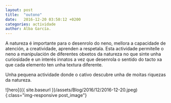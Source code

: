 ```yaml
---
layout: post
title:  "outono"
date:   2016-12-20 03:50:12 +0200
categories: actividade
author: Alba García.
---
```

A natureza é importante para o desenrolo do neno, mellora a capacidade de atención, a creatividade, aprenden a respetala.
Esta actividade permitelle o neno a manipulación de diferentes obxetos da natureza no que sinte unha curiosidade e un interés innatos a vez que  desenrola o sentido do tacto xa que cada elemento ten unha textura diferente.
 
Unha pequena actividade donde o cativo descubre unha de moitas riquezas da natureza.


![hero]({{ site.baseurl }}/assets/Blog/2016/12/2016-12-20.jpeg){:class="img-responsive post_image"}
<br>


